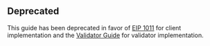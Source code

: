 ## Deprecated
This guide has been deprecated in favor of [EIP 1011](http://eips.ethereum.org/EIPS/eip-1011) for client implementation and the [Validator Guide](https://github.com/ethereum/casper/blob/master/VALIDATOR_GUIDE.md) for validator implementation.
